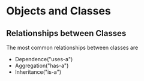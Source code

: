 # Objects and Classes

## Relationships between Classes

The most common relationships between classes are

* Dependence("uses-a")
* Aggregation("has-a")
* Inheritance("is-a")

